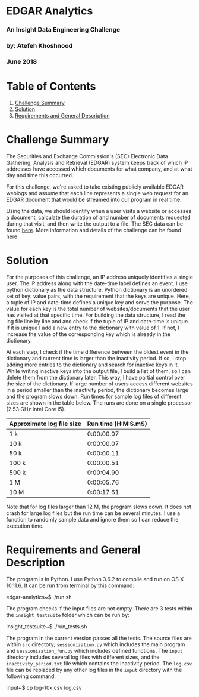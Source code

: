 # EDGAR Analytics
### An Insight Data Engineering Challenge
### by: Atefeh Khoshnood
### June 2018

# Table of Contents
1. [Challenge Summary](README.md#challenge-summary)
2. [Solution](README.md#solution)
3. [Requirements and General Description](README.md#requirements-and-general-description)

# Challenge Summary
The Securities and Exchange Commission's (SEC) Electronic Data Gathering, Analysis and Retrieval (EDGAR) system keeps track of which IP addresses have accessed which documents for what company, and at what day and time this occurred.

For this challenge, we're asked to take existing publicly available EDGAR weblogs and assume that each line represents a single web request for an EDGAR document that would be streamed into our program in real time. 

Using the data, we should identify when a user visits a website or accesses a document, calculate the duration of and number of documents requested during that visit, and then write the output to a file. The SEC data can be found [here](https://www.sec.gov/dera/data/edgar-log-file-data-set.html). More information and details of the challenge can be found [here](https://github.com/InsightDataScience/edgar-analytics/blob/master/README.md#repo-directory-structure)


# Solution

For the purposes of this challenge, an IP address uniquely identifies a single user. The IP address along with the date-time label defines an event. I use python dictionary as the data structure. Python dictionary is an unordered set of key: value pairs, with the requirement that the keys are unique. Here, a tuple of IP and date-time defines a unique key and serve the purpose. The value for each key is the total number of websites/documents that the user has visited at that specific time. For building the data structure, I read the log file line by line and and check if the tuple of IP and date-time is unique. If it is unique I add a new entry to the dictionary with value of 1. If not, I increase the value of the corresponding key which is already in the dictionary.

At each step, I check if the time difference between the oldest event in the dictionary and current time is larger than the inactivity period. If so, I stop adding more entries to the dictionary and search for inactive keys in it. While writing inactive keys into the output file, I build a list of them, so I can delete them from the dictionary later. This way, I have partial control over the size of the dictionary. If large number of users access different websites in a period smaller than the inactivity period, the dictionary becomes large and the program slows down. Run times for sample log files of different sizes are shown in the table below. The runs are done on a single processor (2.53 GHz Intel Core i5). 

| Approximate log file size | Run time (H:M:S.mS) |
| ------ | ------ |
| 1 k | 0:00:00.07 |
| 10 k | 0:00:00.07 |
| 50 k | 0:00:00.11 |
| 100 k | 0:00:00.51 |
| 500 k | 0:00:04.90 |
| 1 M | 0:00:05.76 |
| 10 M | 0:00:17.61 |

Note that for log files larger than 12 M, the program slows down. It does not crash for large log files but the run time can be several minutes. I use a function to randomly sample data and ignore them so I can reduce the execution time. 

# Requirements and General Description
The program is in Python. I use Python 3.6.2 to compile and run on OS X 10.11.6. 
It can be run from terminal by this command:

edgar-analytics~$ ./run.sh 

The program checks if the input files are not empty. There are 3 tests within the `insight_testsuite` folder which can be run by:

insight_testsuite~$ ./run_tests.sh

The program in the current version passes all the tests.
The source files are within `src` directory; `sessionization.py` which includes the main program and `sessionization_fun.py` which includes defined functions. The `input` directory includes several log files with different sizes, and the `inactivity_period.txt` file which contains the inactivity period. The `log.csv` file can be replaced by any other log files in the `input` directory with the following command:

input~$ cp log-10k.csv log.csv 





